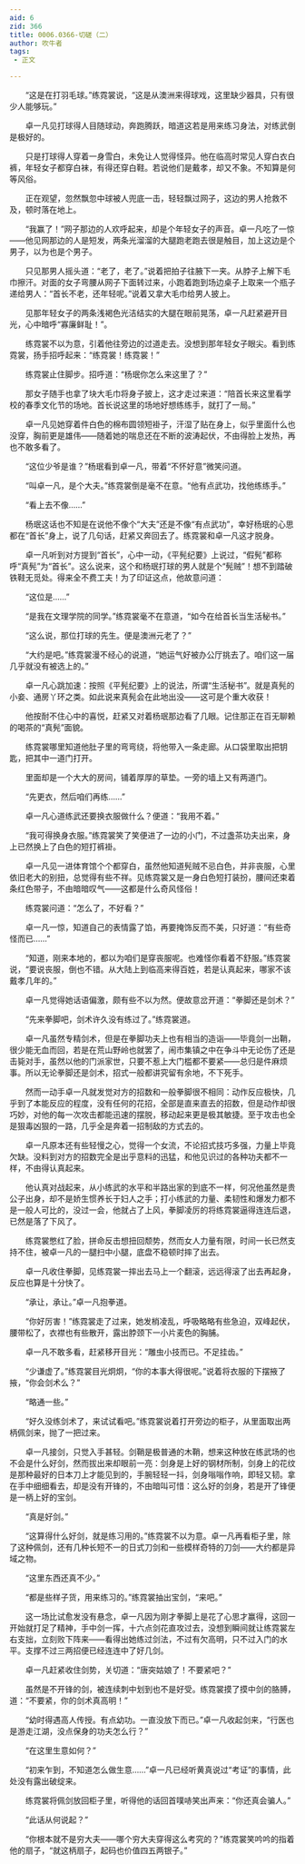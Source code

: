 ```yaml
---
aid: 6
zid: 366
title: 0006.0366-切磋（二）
author: 吹牛者
tags: 
 - 正文

---
```




　　“这是在打羽毛球。”练霓裳说，“这是从澳洲来得球戏，这里缺少器具，只有很少人能够玩。”

　　卓一凡见打球得人目随球动，奔跑腾跃，暗道这若是用来练习身法，对练武倒是极好的。

　　只是打球得人穿着一身雪白，未免让人觉得怪异。他在临高时常见人穿白衣白裤，年轻女子都穿白袜，有得还穿白鞋。若说他们是戴孝，却又不象。不知算是何等风俗。

　　正在观望，忽然飘忽中球被人兜底一击，轻轻飘过网子，这边的男人抢救不及，顿时落在地上。

　　“我赢了！”网子那边的人欢呼起来，却是个年轻女子的声音。卓一凡吃了一惊——他见网那边的人是短发，两条光溜溜的大腿跑老跑去很是触目，加上这边是个男子，以为也是个男子。

　　只见那男人摇头道：“老了，老了。”说着把拍子往腋下一夹。从脖子上解下毛巾擦汗。对面的女子弯腰从网子下面转过来，小跑着跑到场边桌子上取来一个瓶子递给男人：“首长不老，还年轻呢。”说着又拿大毛巾给男人披上。

　　见那年轻女子的两条浅褐色光洁结实的大腿在眼前晃荡，卓一凡赶紧避开目光，心中暗呼“寡廉鲜耻！”。

　　练霓裳不以为意，引着他往旁边的过道走去。没想到那年轻女子眼尖。看到练霓裳，扬手招呼起来：“练霓裳！练霓裳！”

　　练霓裳止住脚步。招呼道：“杨珉你怎么来这里了？”

　　那女子随手也拿了块大毛巾将身子披上，这才走过来道：“陪首长来这里看学校的春季文化节的场地。首长说这里的场地好想练练手，就打了一局。”

　　卓一凡见她穿着件白色的棉布圆领短褂子，汗湿了贴在身上，似乎里面什么也没穿，胸前更是雄伟——随着她的喘息还在不断的波涛起伏，不由得脸上发热，再也不敢多看了。

　　“这位少爷是谁？”杨珉看到卓一凡，带着“不怀好意”微笑问道。

　　“叫卓一凡，是个大夫。”练霓裳倒是毫不在意。“他有点武功，找他练练手。”

　　“看上去不像……”

　　杨珉这话也不知是在说他不像个“大夫”还是不像“有点武功”，幸好杨珉的心思都在“首长”身上，说了几句话，赶紧又奔回去了。练霓裳和卓一凡这才脱身。

　　卓一凡听到对方提到“首长”，心中一动，《平髡纪要》上说过，“假髡”都称呼“真髡”为“首长”。这么说来，这个和杨珉打球的男人就是个“髡贼”！想不到踏破铁鞋无觅处。得来全不费工夫！为了印证这点，他故意问道：

　　“这位是……”

　　“是我在文理学院的同学。”练霓裳毫不在意道，“如今在给首长当生活秘书。”

　　“这么说，那位打球的先生。便是澳洲元老了？”

　　“大约是吧。”练霓裳漫不经心的说道，“她运气好被办公厅挑去了。咱们这一届几乎就没有被选上的。”

　　卓一凡心跳加速：按照《平髡纪要》上的说法，所谓“生活秘书”。就是真髡的小妾、通房丫环之类。如此说来真髡会在此地出没——这可是个重大收获！

　　他按耐不住心中的喜悦，赶紧又对着杨珉那边看了几眼。记住那正在百无聊赖的喝茶的“真髡”面貌。

　　练霓裳哪里知道他肚子里的弯弯绕，将他带入一条走廊。从口袋里取出把钥匙，把其中一道门打开。

　　里面却是一个大大的房间，铺着厚厚的草垫。一旁的墙上又有两道门。

　　“先更衣，然后咱们再练……”

　　卓一凡心道练武还要换衣服做什么？便道：“我用不着。”

　　“我可得换身衣服。”练霓裳笑了笑便进了一边的小门，不过盏茶功夫出来，身上已然换上了白色的短打裤褂。

　　卓一凡见一进体育馆个个都穿白，虽然他知道髡贼不忌白色，并非丧服，心里依旧老大的别扭，总觉得有些不祥。见练霓裳又是一身白色短打装扮，腰间还束着条红色带子，不由暗暗叹气——这都是什么奇风怪俗！

　　练霓裳问道：“怎么了，不好看？”

　　卓一凡一惊，知道自己的表情露了馅，再要掩饰反而不美，只好道：“有些奇怪而已……”

　　“知道，刚来本地的，都以为咱们是穿丧服呢。也难怪你看着不舒服。”练霓裳说，“要说丧服，倒也不错。从大陆上到临高来得百姓，若是认真起来，哪家不该戴孝几年的。”

　　卓一凡觉得她话语偏激，颇有些不以为然。便故意岔开道：“拳脚还是剑术？”

　　“先来拳脚吧，剑术许久没有练过了。”练霓裳道。

　　卓一凡虽然专精剑术，但是在拳脚功夫上也有相当的造诣——毕竟剑一出鞘，很少能无血而回，若是在荒山野岭也就罢了，闹市集镇之中在争斗中无论伤了还是击毙对手，虽然以他的门派家世，只要不惹上大门槛都不要紧——总归是件麻烦事。所以无论拳脚还是剑术，招式一般都讲究留有余地，不下死手。

　　然而一动手卓一凡就发觉对方的招数和一般拳脚很不相同：动作反应极快，几乎到了本能反应的程度，没有任何的花招，全部是直来直去的招数，但是动作却很巧妙，对他的每一次攻击都能迅速的摆脱，移动起来更是极其敏捷。至于攻击也全是狠毒凶狠的一路，几乎全是奔着一招制敌的方式去的。

　　卓一凡原本还有些轻慢之心，觉得一个女流，不论招式技巧多强，力量上毕竟欠缺。没料到对方的招数完全是出乎意料的迅猛，和他见识过的各种功夫都不一样，不由得认真起来。

　　他认真对战起来，从小练武的水平和半路出家的到底不一样，何况他虽然是贵公子出身，却不是娇生惯养长于妇人之手；打小练武的力量、柔韧性和爆发力都不是一般人可比的，没过一会，他就占了上风，拳脚凌厉的将练霓裳逼得连连后退，已然是落了下风了。

　　练霓裳憋红了脸，拼命反击想扭回颓势，然而女人力量有限，时间一长已然支持不住，被卓一凡的一腿扫中小腿，底盘不稳顿时摔了出去。

　　卓一凡收住拳脚，见练霓裳一摔出去马上一个翻滚，远远得滚了出去再起身，反应也算是十分快了。

　　“承让，承让。”卓一凡抱拳道。

　　“你好厉害！”练霓裳走了过来，她发梢凌乱，呼吸略略有些急迫，双峰起伏，腰带松了，衣襟也有些散开，露出脖颈下一小片麦色的胸脯。

　　卓一凡不敢多看，赶紧移开目光：“雕虫小技而已。不足挂齿。”

　　“少谦虚了。”练霓裳目光炯炯，“你的本事大得很呢。”说着将衣服的下摆掖了掖，“你会剑术么？”

　　“略通一些。”

　　“好久没练剑术了，来试试看吧。”练霓裳说着打开旁边的柜子，从里面取出两柄佩剑来，抛了一把过来。

　　卓一凡接剑，只觉入手甚轻。剑鞘是极普通的木鞘，想来这种放在练武场的也不会是什么好剑，然而拔出来却眼前一亮：剑身是上好的钢材所制，剑身上的花纹是那种最好的日本刀上才能见到的，手腕轻轻一抖，剑身嗡嗡作响，即轻又韧。拿在手中细细看去，却是没有开锋的，不由暗叫可惜：这么好的剑身，若是开了锋便是一柄上好的宝剑。

　　“真是好剑。”

　　“这算得什么好剑，就是练习用的。”练霓裳不以为意。卓一凡再看柜子里，除了这种佩剑，还有几种长短不一的日式刀剑和一些模样奇特的刀剑——大约都是异域之物。

　　“这里东西还真不少。”

　　“都是些样子货，用来练习的。”练霓裳抽出宝剑，“来吧。”

　　这一场比试愈发没有悬念，卓一凡因为刚才拳脚上是花了心思才赢得，这回一开始就打足了精神，手中剑一挥，十六点剑花直攻过去，没想到瞬间就让练霓裳左右支拙，立刻败下阵来——看得出她练过剑法，不过有欠高明，只不过入门的水平。支撑不过三两招便已经连连中了好几剑。

　　卓一凡赶紧收住剑势，关切道：“唐突姑娘了！不要紧吧？”

　　虽然是不开锋的剑，被连续刺中划到也不是好受。练霓裳摸了摸中剑的胳膊，道：“不要紧，你的剑术真高明！”

　　“幼时得遇高人传授。有点幼功。一直没放下而已。”卓一凡收起剑来，“行医也是游走江湖，没点保身的功夫怎么行？”

　　“在这里生意如何？”

　　“初来乍到，不知道怎么做生意……”卓一凡已经听黄真说过“考证”的事情，此处没有露出破绽来。

　　练霓裳将佩剑放回柜子里，听得他的话回首噗哧笑出声来：“你还真会骗人。”

　　“此话从何说起？”

　　“你根本就不是穷大夫——哪个穷大夫穿得这么考究的？”练霓裳笑吟吟的指着他的扇子，“就这柄扇子，起码也价值四五两银子。”


